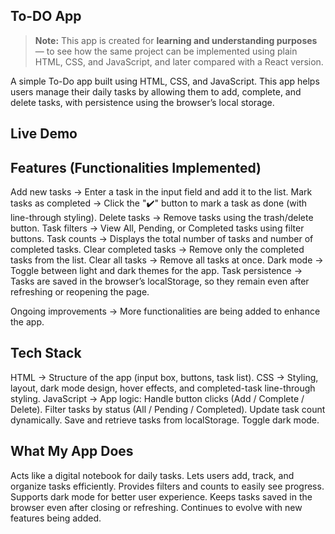 To-DO App
---------

> **Note:** This app is created for **learning and understanding purposes** — 
> to see how the same project can be implemented using plain HTML, CSS, and JavaScript, 
> and later compared with a React version.

A simple To-Do app built using HTML, CSS, and JavaScript.
This app helps users manage their daily tasks by allowing them to add, complete, and delete tasks, with persistence using the browser’s local storage.

Live Demo
---------

Features (Functionalities Implemented)
--------------------------------------
Add new tasks → Enter a task in the input field and add it to the list.
Mark tasks as completed → Click the "✔️" button to mark a task as done (with line-through styling).
Delete tasks → Remove tasks using the trash/delete button.
Task filters → View All, Pending, or Completed tasks using filter buttons.
Task counts → Displays the total number of tasks and number of completed tasks.
Clear completed tasks → Remove only the completed tasks from the list.
Clear all tasks → Remove all tasks at once.
Dark mode → Toggle between light and dark themes for the app.
Task persistence → Tasks are saved in the browser’s localStorage, so they remain even after refreshing or reopening the page.

Ongoing improvements → More functionalities are being added to enhance the app.

Tech Stack
----------
HTML → Structure of the app (input box, buttons, task list).
CSS → Styling, layout, dark mode design, hover effects, and completed-task line-through styling.
JavaScript → App logic:
Handle button clicks (Add / Complete / Delete).
Filter tasks by status (All / Pending / Completed).
Update task count dynamically.
Save and retrieve tasks from localStorage.
Toggle dark mode.

What My App Does
----------------
Acts like a digital notebook for daily tasks.
Lets users add, track, and organize tasks efficiently.
Provides filters and counts to easily see progress.
Supports dark mode for better user experience.
Keeps tasks saved in the browser even after closing or refreshing.
Continues to evolve with new features being added.


